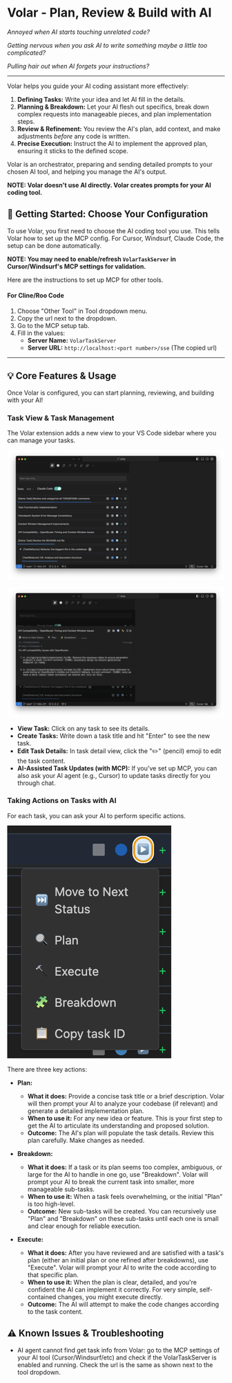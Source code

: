 # Volar - Plan, Review & Build with AI

*Annoyed when AI starts touching unrelated code?*

*Getting nervous when you ask AI to write something maybe a little too complicated?*

*Pulling hair out when AI forgets your instructions?*

---

Volar helps you guide your AI coding assistant more effectively:

1.  **Defining Tasks:** Write your idea and let AI fill in the details.
2.  **Planning & Breakdown:** Let your AI flesh out specifics, break down complex requests into manageable pieces, and plan implementation steps.
3.  **Review & Refinement:** You review the AI's plan, add context, and make adjustments *before* any code is written.
4.  **Precise Execution:** Instruct the AI to implement the approved plan, ensuring it sticks to the defined scope.

Volar is an orchestrator, preparing and sending detailed prompts to your chosen AI tool, and helping you manage the AI's output.

**NOTE: Volar doesn't use AI directly. Volar creates prompts for your AI coding tool.**

## 🚀 Getting Started: Choose Your Configuration

To use Volar, you first need to choose the AI coding tool you use. This tells Volar how to set up the MCP config. For Cursor, Windsurf, Claude Code, the setup can be done automatically.

**NOTE: You may need to enable/refresh `VolarTaskServer` in Cursor/Windsurf's MCP settings for validation.**


Here are the instructions to set up MCP for other tools.

#### For Cline/Roo Code
1.  Choose "Other Tool" in Tool dropdown menu.
2.  Copy the url next to the dropdown.
3.  Go to the MCP setup tab.
4.  Fill in the values:
    *   **Server Name:** `VolarTaskServer`
    *   **Server URL:** `http://localhost:<port number>/sse` (The copied url)

---

## 💡 Core Features & Usage

Once Volar is configured, you can start planning, reviewing, and building with your AI!

### Task View & Task Management
The Volar extension adds a new view to your VS Code sidebar where you can manage your tasks.

![Screenshot of Task List View](https://raw.githubusercontent.com/linshu123/volar_docs/main/resources/Task%20List%20View.png)

![Screenshot of Task Modal View](https://raw.githubusercontent.com/linshu123/volar_docs/main/resources/Task%20Modal%20View.png)

*   **View Task:** Click on any task to see its details.
*   **Create Tasks:** Write down a task title and hit "Enter" to see the new task.
*   **Edit Task Details:** In task detail view, click the "✏️" (pencil) emoji to edit the task content.
*   **AI-Assisted Task Updates (with MCP):** If you've set up MCP, you can also ask your AI agent (e.g., Cursor) to update tasks directly for you through chat.

### Taking Actions on Tasks with AI
For each task, you can ask your AI to perform specific actions.

![Screenshot of Action Dropdown](https://raw.githubusercontent.com/linshu123/volar_docs/main/resources/Action%20Dropdown.png)

There are three key actions:

*   **Plan:**
    *   **What it does:** Provide a concise task title or a brief description. Volar will then prompt your AI to analyze your codebase (if relevant) and generate a detailed implementation plan.
    *   **When to use it:** For any new idea or feature. This is your first step to get the AI to articulate its understanding and proposed solution.
    *   **Outcome:** The AI's plan will populate the task details. Review this plan carefully. Make changes as needed.

*   **Breakdown:**
    *   **What it does:** If a task or its plan seems too complex, ambiguous, or large for the AI to handle in one go, use "Breakdown". Volar will prompt your AI to break the current task into smaller, more manageable sub-tasks.
    *   **When to use it:** When a task feels overwhelming, or the initial "Plan" is too high-level.
    *   **Outcome:** New sub-tasks will be created. You can recursively use "Plan" and "Breakdown" on these sub-tasks until each one is small and clear enough for reliable execution.

*   **Execute:**
    *   **What it does:** After you have reviewed and are satisfied with a task's plan (either an initial plan or one refined after breakdowns), use "Execute". Volar will prompt your AI to write the code according to that specific plan.
    *   **When to use it:** When the plan is clear, detailed, and you're confident the AI can implement it correctly. For very simple, self-contained changes, you might execute directly.
    *   **Outcome:** The AI will attempt to make the code changes according to the task content.

## ⚠️ Known Issues & Troubleshooting

* AI agent cannot find get task info from Volar: go to the MCP settings of your AI tool (Cursor/Windsurf/etc) and check if the VolarTaskServer is enabled and running. Check the url is the same as shown next to the tool dropdown.
